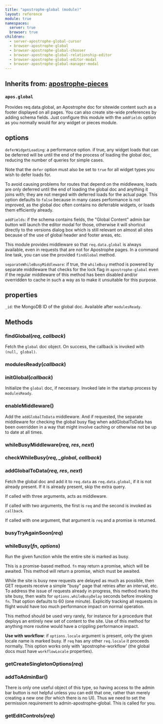 ```yaml
---
title: "apostrophe-global (module)"
layout: reference
module: true
namespaces:
  server: true
  browser: true
children:
  - server-apostrophe-global-cursor
  - browser-apostrophe-global
  - browser-apostrophe-global-chooser
  - browser-apostrophe-global-relationship-editor
  - browser-apostrophe-global-editor-modal
  - browser-apostrophe-global-manager-modal
---
```

## Inherits from: [apostrophe-pieces](../apostrophe-pieces/index.html)
### `apos.global`
Provides req.data.global, an Apostrophe doc
for sitewide content such as a footer displayed on all pages. You
can also create site-wide preferences by adding schema fields. Just
configure this module with the `addFields` option as you normally would
for any widget or pieces module.

## options

`deferWidgetLoading`: a performance option. if true, any widget loads that can be deferred
will be until the end of the process of loading the global doc, reducing the number of queries
for simple cases.

Note that the `defer` option must also be set to `true` for all widget types
you wish to defer loads for.

To avoid causing problems for routes that depend on the middleware, loads are
only deferred until the end of loading the global doc and anything it
joins with; they are not merged with deferred loads for the actual page.
This option defaults to `false` because in many cases performance is
not improved, as the global doc often contains no deferrable widgets,
or loads them efficiently already.

`addFields`: if the schema contains fields, the "Global Content" admin bar button will
launch the editor modal for those, otherwise it will shortcut directly to the versions dialog box
which is still relevant on almost all sites because of the use of global header
and footer areas, etc.

This module provides middleware so that `req.data.global` is always available,
even in requests that are not for Apostrophe pages. In a command line task, you can use
the provided `findGlobal` method.

`separateWhileBusyMiddleware`: if true, the `whileBusy` method is powered
by separate middleware that checks for the lock flag in `apostrophe-global`
even if the regular middleware of this method has been disabled and/or
overridden to cache in such a way as to make it unsuitable for
this purpose.

## properties

`_id`: the MongoDB ID of the global doc. Available after `modulesReady`.


## Methods
### findGlobal(*req*, *callback*)
Fetch the `global` doc object. On success, the callback is invoked
with `(null, global)`.
### modulesReady(*callback*)

### initGlobal(*callback*)
Initialize the `global` doc, if necessary. Invoked late in the
startup process by `modulesReady`.
### enableMiddleware()
Add the `addGlobalToData` middleware. And if requested,
the separate middleware for checking the global busy flag
when addGlobalToData has been overridden in a way that might
involve caching or otherwise not be up to date at all times.
### whileBusyMiddleware(*req*, *res*, *next*)

### checkWhileBusy(*req*, *_global*, *callback*)

### addGlobalToData(*req*, *res*, *next*)
Fetch the global doc and add it to `req.data` as `req.data.global`, if it
is not already present. If it is already present, skip the
extra query.

If called with three arguments, acts as middleware.

If called with two arguments, the first is `req` and the second is
invoked as `callback`.

If called with one argument, that argument is `req` and a promise
is returned.
### busyTryAgainSoon(*req*)

### whileBusy(*fn*, *options*)
Run the given function while the entire site is marked as busy.

This is a promise-based method. `fn` may return a promise, which will
be awaited. This method will return a promise, which must be awaited.

While the site is busy new requests are delayed as much as possible,
then GET requests receive a simple "busy" page that retries
after an interval, etc. To address the issue of requests already
in progress, this method marks the site busy, then waits for
`options.whileBusyDelay` seconds before invoking `fn`.
That option defaults to 60 (one minute). Explicitly tracking
all requests in flight would have too much performance impact
on normal operation.

This method should be used very rarely, for instance for a procedure
that deploys an entirely new set of content to the site. Use of
this method for anything more routine would have a crippling
performance impact.

**Use with workflow**: if `options.locale` argument is present, only
the given locale name is marked busy. If `req` has any other
`req.locale` it proceeds normally. This option works only with
'apostrophe-workflow' (the global docs must have `workflowLocale`
properties).
### getCreateSingletonOptions(*req*)

### addToAdminBar()
There is only one useful object of this type, so having access to the admin
bar button is not helpful unless you can edit that one, rather than
merely creating a new one (for which there is no UI). Thus we need
to set the permission requirement to admin-apostrophe-global.
This is called for you.
### getEditControls(*req*)

